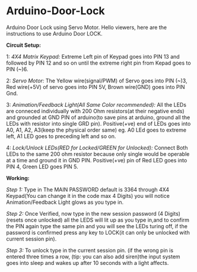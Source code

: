 # Arduino-Door-Lock
Arduino Door Lock using Servo Motor.
Hello viewers, here are the instructions to use Arduino Door LOCK.

<b>Circuit Setup:</b>

 1: <i>4X4 Matrix Keypad:</i> Extreme Left pin of Keypad goes into PIN 13 and followed by PIN 12 and so on until the extreme right pin from Kepad goes to PIN (~)6.
 
 2: <i>Servo Motor:</i> The Yellow wire(signal/PWM) of Servo goes into PIN (~)3, Red wire(+5V) of servo goes into PIN 5V, Brown wire(GND) goes into PIN Gnd.
 
 3: <i>Animation/Feedback Light(All Same Color recommended):</i> All the LEDs are conneced individually with 200 Ohm resistors(at their negative ends) and grounded at GND PIN of             arduino(to save pins at arduino, ground all the LEDs with resistor into single GRD pin). Positive(+ve) end of LEDs goes into A0, A1, A2, A3(keep the physical order same) eg.       A0 LEd goes to extreme left, A1 LED goes to preceding left and so on.
 
 4: <i>Lock/Unlock LEDs(RED for Locked/GREEN for Unlocked):</i> Connect Both LEDs to the same 200 ohm resistor because only single would be operable at a time and ground it in GND PIN.       Positive(+ve) pin of Red LED goes into PIN 4, Green LED goes PIN 5.
 
 <b>Working:</b> 
 
 <i>Step 1:</i> Type in The MAIN PASSWORD default is 3364 through 4X4 Keypad(You can change it in the code max 4 Digits) you will notice Animation/Feedback Light glows as you type in.
 
 <i>Step 2:</i> Once Verified, now type in the new session password (4 Digits)(resets once unlocked) all the LEDS will lit up as you type in,and to confirm the PIN again type the same pin and you will see the LEDs turing off, if the password is confirmed press any key to LOCK(it can only be unlocked with current session pin).

 <i>Step 3:</i> To unlock type in the current session pin. (if the wrong pin is entered three times a row, (tip: you can also add siren)the input system goes into sleep and wakes up    after 10 seconds with a light affects.
